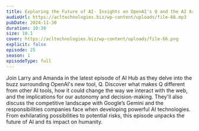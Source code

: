 ```yaml
---
title: Exploring the Future of AI- Insights on OpenAI's Q and the AI Arms Race 
audioUrl: https://acltechnologies.biz/wp-content/uploads/file-66.mp3
pubDate: 2024-11-30
duration: 10:30
size: 10.1
cover: https://acltechnologies.biz/wp-content/uploads/file-66.png
explicit: false
episode: 25
season: 1
episodeType: full
---
```

Join Larry and Amanda in the latest episode of AI Hub as they delve into the buzz surrounding OpenAI's new tool, Q. Discover what makes Q different from other AI tools, how it could change the way we interact with the web, and the implications for our autonomy and decision-making. They'll also discuss the competitive landscape with Google’s Gemini and the responsibilities companies face when developing powerful AI technologies. From exhilarating possibilities to potential risks, this episode unpacks the future of AI and its impact on humanity.